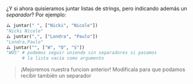 ¿Y si ahora quisieramos juntar listas de strings, pero indicando además un _separador_? Por ejemplo: 

```python
ム juntar(" ", ["Nicki", "Nicole"])
"Nicki Nicole"
ム juntar(",", ["Londra", "Paulo"])
"Londra,Paulo"
ム juntar("", ["W", "O", "S"])
"WOS" # podemos seguir uniendo sin separadores si pasamos 
      # la lista vacía como argumento
```

> ¡Mejoremos nuestra funcion anterior! Modificala para que podamos recibir también un separador

